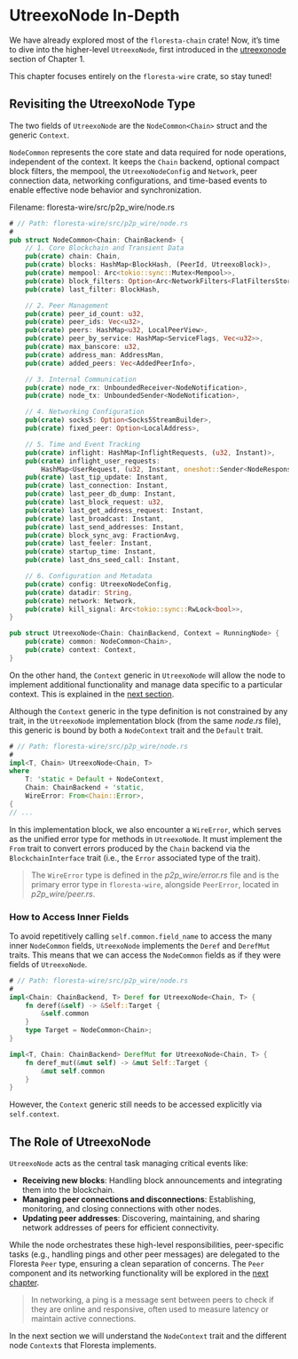 # UtreexoNode In-Depth

We have already explored most of the `floresta-chain` crate! Now, it’s time to dive into the higher-level `UtreexoNode`, first introduced in the [utreexonode](ch01-01-utreexonode.md) section of Chapter 1.

This chapter focuses entirely on the `floresta-wire` crate, so stay tuned!

## Revisiting the UtreexoNode Type

The two fields of `UtreexoNode` are the `NodeCommon<Chain>` struct and the generic `Context`.

`NodeCommon` represents the core state and data required for node operations, independent of the context. It keeps the `Chain` backend, optional compact block filters, the mempool, the `UtreexoNodeConfig` and `Network`, peer connection data, networking configurations, and time-based events to enable effective node behavior and synchronization.

Filename: floresta-wire/src/p2p_wire/node.rs

```rust
# // Path: floresta-wire/src/p2p_wire/node.rs
#
pub struct NodeCommon<Chain: ChainBackend> {
    // 1. Core Blockchain and Transient Data
    pub(crate) chain: Chain,
    pub(crate) blocks: HashMap<BlockHash, (PeerId, UtreexoBlock)>,
    pub(crate) mempool: Arc<tokio::sync::Mutex<Mempool>>,
    pub(crate) block_filters: Option<Arc<NetworkFilters<FlatFiltersStore>>>,
    pub(crate) last_filter: BlockHash,

    // 2. Peer Management
    pub(crate) peer_id_count: u32,
    pub(crate) peer_ids: Vec<u32>,
    pub(crate) peers: HashMap<u32, LocalPeerView>,
    pub(crate) peer_by_service: HashMap<ServiceFlags, Vec<u32>>,
    pub(crate) max_banscore: u32,
    pub(crate) address_man: AddressMan,
    pub(crate) added_peers: Vec<AddedPeerInfo>,

    // 3. Internal Communication
    pub(crate) node_rx: UnboundedReceiver<NodeNotification>,
    pub(crate) node_tx: UnboundedSender<NodeNotification>,

    // 4. Networking Configuration
    pub(crate) socks5: Option<Socks5StreamBuilder>,
    pub(crate) fixed_peer: Option<LocalAddress>,

    // 5. Time and Event Tracking
    pub(crate) inflight: HashMap<InflightRequests, (u32, Instant)>,
    pub(crate) inflight_user_requests:
        HashMap<UserRequest, (u32, Instant, oneshot::Sender<NodeResponse>)>,
    pub(crate) last_tip_update: Instant,
    pub(crate) last_connection: Instant,
    pub(crate) last_peer_db_dump: Instant,
    pub(crate) last_block_request: u32,
    pub(crate) last_get_address_request: Instant,
    pub(crate) last_broadcast: Instant,
    pub(crate) last_send_addresses: Instant,
    pub(crate) block_sync_avg: FractionAvg,
    pub(crate) last_feeler: Instant,
    pub(crate) startup_time: Instant,
    pub(crate) last_dns_seed_call: Instant,

    // 6. Configuration and Metadata
    pub(crate) config: UtreexoNodeConfig,
    pub(crate) datadir: String,
    pub(crate) network: Network,
    pub(crate) kill_signal: Arc<tokio::sync::RwLock<bool>>,
}

pub struct UtreexoNode<Chain: ChainBackend, Context = RunningNode> {
    pub(crate) common: NodeCommon<Chain>,
    pub(crate) context: Context,
}
```

On the other hand, the `Context` generic in `UtreexoNode` will allow the node to implement additional functionality and manage data specific to a particular context. This is explained in the [next section](ch06-01-node-contexts.md).

Although the `Context` generic in the type definition is not constrained by any trait, in the `UtreexoNode` implementation block (from the same _node.rs_ file), this generic is bound by both a `NodeContext` trait and the `Default` trait.

```rust
# // Path: floresta-wire/src/p2p_wire/node.rs
#
impl<T, Chain> UtreexoNode<Chain, T>
where
    T: 'static + Default + NodeContext,
    Chain: ChainBackend + 'static,
    WireError: From<Chain::Error>,
{
// ...
```

In this implementation block, we also encounter a `WireError`, which serves as the unified error type for methods in `UtreexoNode`. It must implement the `From` trait to convert errors produced by the `Chain` backend via the `BlockchainInterface` trait (i.e., the `Error` associated type of the trait).

> The `WireError` type is defined in the _p2p_wire/error.rs_ file and is the primary error type in `floresta-wire`, alongside `PeerError`, located in _p2p_wire/peer.rs_.

### How to Access Inner Fields

To avoid repetitively calling `self.common.field_name` to access the many inner `NodeCommon` fields, `UtreexoNode` implements the `Deref` and `DerefMut` traits. This means that we can access the `NodeCommon` fields as if they were fields of `UtreexoNode`.

```rust
# // Path: floresta-wire/src/p2p_wire/node.rs
#
impl<Chain: ChainBackend, T> Deref for UtreexoNode<Chain, T> {
    fn deref(&self) -> &Self::Target {
        &self.common
    }
    type Target = NodeCommon<Chain>;
}

impl<T, Chain: ChainBackend> DerefMut for UtreexoNode<Chain, T> {
    fn deref_mut(&mut self) -> &mut Self::Target {
        &mut self.common
    }
}
```

However, the `Context` generic still needs to be accessed explicitly via `self.context`.

## The Role of UtreexoNode

`UtreexoNode` acts as the central task managing critical events like:

- **Receiving new blocks**: Handling block announcements and integrating them into the blockchain.
- **Managing peer connections and disconnections**: Establishing, monitoring, and closing connections with other nodes.
- **Updating peer addresses**: Discovering, maintaining, and sharing network addresses of peers for efficient connectivity.

While the node orchestrates these high-level responsibilities, peer-specific tasks (e.g., handling pings and other peer messages) are delegated to the Floresta `Peer` type, ensuring a clean separation of concerns. The `Peer` component and its networking functionality will be explored in the [next chapter](ch07-00-peer-to-peer-networking.md).

> In networking, a ping is a message sent between peers to check if they are online and responsive, often used to measure latency or maintain active connections.

In the next section we will understand the `NodeContext` trait and the different node `Context`s that Floresta implements.
